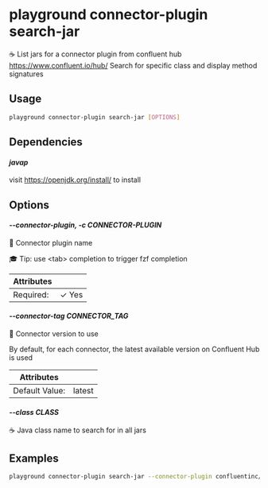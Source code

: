 # playground connector-plugin search-jar

☕ List jars for a connector plugin from confluent hub https://www.confluent.io/hub/ Search for specific class and display method signatures

## Usage

```bash
playground connector-plugin search-jar [OPTIONS]
```

## Dependencies

#### *javap*

visit https://openjdk.org/install/ to install

## Options

#### *--connector-plugin, -c CONNECTOR-PLUGIN*

🔌 Connector plugin name  
  
🎓 Tip: use \<tab\> completion to trigger fzf completion

| Attributes      | &nbsp;
|-----------------|-------------
| Required:       | ✓ Yes

#### *--connector-tag CONNECTOR_TAG*

🔗 Connector version to use  
  
By default, for each connector, the latest available version on Confluent Hub is used

| Attributes      | &nbsp;
|-----------------|-------------
| Default Value:  | latest

#### *--class CLASS*

☕ Java class name to search for in all jars

## Examples

```bash
playground connector-plugin search-jar --connector-plugin confluentinc/kafka-connect-s3 --class WebIdentityTokenCredentialsProvider

```


